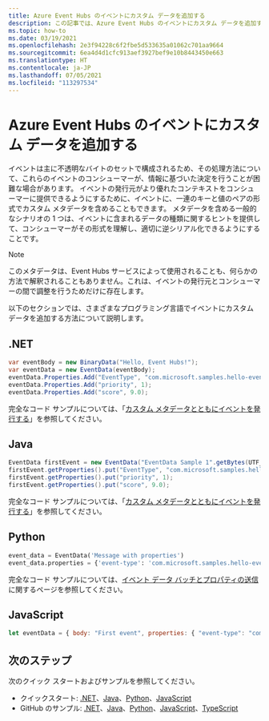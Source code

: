 ```yaml
---
title: Azure Event Hubs のイベントにカスタム データを追加する
description: この記事では、Azure Event Hubs のイベントにカスタム データを追加する方法について説明します。
ms.topic: how-to
ms.date: 03/19/2021
ms.openlocfilehash: 2e3f94228c6f2fbe5d533635a01062c701aa9664
ms.sourcegitcommit: 6ea4d4d1cfc913aef3927bef9e10b8443450e663
ms.translationtype: HT
ms.contentlocale: ja-JP
ms.lasthandoff: 07/05/2021
ms.locfileid: "113297534"
---
```

# <a name="add-custom-data-to-events-in-azure-event-hubs"></a>Azure Event Hubs のイベントにカスタム データを追加する
イベントは主に不透明なバイトのセットで構成されるため、その処理方法について、これらのイベントのコンシューマーが、情報に基づいた決定を行うことが困難な場合があります。 イベントの発行元がより優れたコンテキストをコンシューマーに提供できるようにするために、イベントに、一連のキーと値のペアの形式でカスタム メタデータを含めることもできます。 メタデータを含める一般的なシナリオの 1 つは、イベントに含まれるデータの種類に関するヒントを提供して、コンシューマーがその形式を理解し、適切に逆シリアル化できるようにすることです。

> [!NOTE]
> このメタデータは、Event Hubs サービスによって使用されることも、何らかの方法で解釈されることもありません。これは、イベントの発行元とコンシューマーの間で調整を行うためだけに存在します。 

以下のセクションでは、さまざまなプログラミング言語でイベントにカスタム データを追加する方法について説明します。 

## <a name="net"></a>.NET 

```csharp
var eventBody = new BinaryData("Hello, Event Hubs!");
var eventData = new EventData(eventBody);
eventData.Properties.Add("EventType", "com.microsoft.samples.hello-event");
eventData.Properties.Add("priority", 1);
eventData.Properties.Add("score", 9.0);
```

完全なコード サンプルについては、「[カスタム メタデータとともにイベントを発行する](https://github.com/Azure/azure-sdk-for-net/blob/master/sdk/eventhub/Azure.Messaging.EventHubs/samples/Sample04_PublishingEvents.md#publishing-events-with-custom-metadata)」を参照してください。

## <a name="java"></a>Java

```java
EventData firstEvent = new EventData("EventData Sample 1".getBytes(UTF_8));
firstEvent.getProperties().put("EventType", "com.microsoft.samples.hello-event");
firstEvent.getProperties().put("priority", 1);
firstEvent.getProperties().put("score", 9.0);
```

完全なコード サンプルについては、「[カスタム メタデータとともにイベントを発行する](https://github.com/Azure/azure-sdk-for-java/blob/master/sdk/eventhubs/azure-messaging-eventhubs/src/samples/java/com/azure/messaging/eventhubs/PublishEventsWithCustomMetadata.java)」を参照してください。


## <a name="python"></a>Python

```python
event_data = EventData('Message with properties')
event_data.properties = {'event-type': 'com.microsoft.samples.hello-event', 'priority': 1, "score": 9.0}
```

完全なコード サンプルについては、[イベント データ バッチとプロパティの送信](https://github.com/Azure/azure-sdk-for-python/blob/azure-eventhub_5.3.1/sdk/eventhub/azure-eventhub/samples/async_samples/send_async.py)に関するページを参照してください。

## <a name="javascript"></a>JavaScript

```javascript
let eventData = { body: "First event", properties: { "event-type": "com.microsoft.samples.hello-event", "priority": 1, "score": 9.0  } };
```


## <a name="next-steps"></a>次のステップ
次のクイック スタートおよびサンプルを参照してください。 

- クイックスタート: [.NET](event-hubs-dotnet-standard-getstarted-send.md)、[Java](event-hubs-java-get-started-send.md)、[Python](event-hubs-python-get-started-send.md)、[JavaScript](event-hubs-node-get-started-send.md)
- GitHub のサンプル: [.NET](https://github.com/Azure/azure-sdk-for-net/tree/master/sdk/eventhub/Azure.Messaging.EventHubs/samples)、[Java](https://github.com/Azure/azure-sdk-for-java/blob/master/sdk/eventhubs/azure-messaging-eventhubs/src/samples)、[Python](https://github.com/Azure/azure-sdk-for-python/blob/azure-eventhub_5.3.1/sdk/eventhub/azure-eventhub/samples)、[JavaScript](https://github.com/Azure/azure-sdk-for-js/tree/main/sdk/eventhub/event-hubs/samples/v5/javascript)、[TypeScript](https://github.com/Azure/azure-sdk-for-js/tree/main/sdk/eventhub/event-hubs/samples/v5/typescript)
